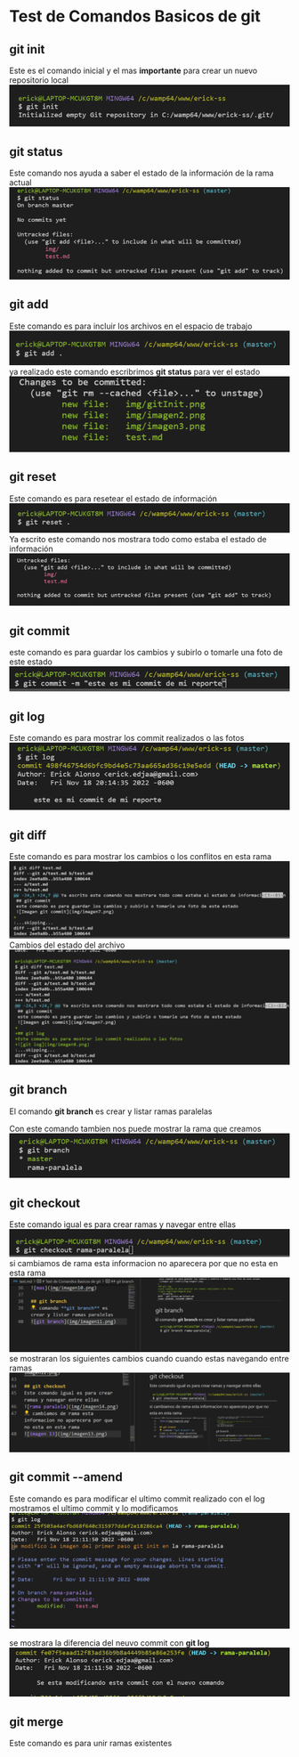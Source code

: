 # Test de Comandos Basicos de git


## git init
Este es el comando inicial y el mas **importante** para crear un nuevo repositorio local
![Imagen de git init](img/imagen1.png)

## git status
Este comando nos ayuda a saber el estado de la información de la rama actual
![Imagen de git status](img/imagen2.png)

## git add
Este comando es para incluir los archivos en el espacio de trabajo
![Imagen git add](img/imagen3.png)
ya realizado este comando escribrimos **git status** para ver el estado
![Imagen git status](img/imagen4.png)

## git reset
Este comando es para resetear el estado de información
![Imagen git reset](img/imagen5.png)
Ya escrito este comando nos mostrara todo como estaba el estado de información
![Imagen git reset](img/imagen6.png)

## git commit 
este comando es para guardar los cambios y subirlo o tomarle una foto de este estado
![Imagen git commit](img/imagen7.png)

## git log
Este comando es para mostrar los commit realizados o las fotos
![git log](img/imagen8.png)

## git diff
Este comando es para mostrar los cambios o los conflitos en esta rama
![git diff](img/imagen9.png)
Cambios del estado del archivo
![mas](img/imagen10.png)

## git branch
El comando **git branch** es crear y listar ramas paralelas 

Con este comando tambien nos puede mostrar la rama que creamos
![img git branch rama](img/imagen12.png)

## git checkout
Este comando igual es para crear ramas y navegar entre ellas
![rama paralela](img/imagen14.png)
si cambiamos de rama esta informacion no aparecera por que no esta en esta rama
![imagen 13](img/imagen13.png)
se mostraran los siguientes cambios cuando cuando estas navegando entre ramas 
![imagen 15](img/imagen15.png)

## git commit --amend
Este comando es para modificar el ultimo commit realizado con el log mostramos el ultimo commit y lo modificamos 
![git commit --amend](img/imagen16.png)

se mostrara la diferencia del neuvo commit con **git log**
![nuevo commit](img/imagen17.png)


## git merge
Este comando es para unir ramas existentes
